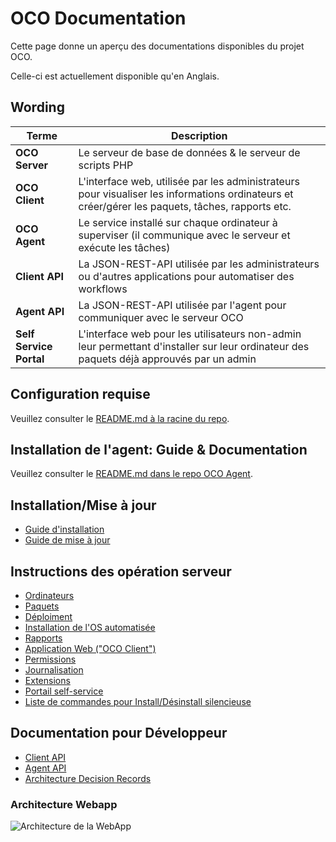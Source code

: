 # OCO Documentation
Cette page donne un aperçu des documentations disponibles du projet OCO.

Celle-ci est actuellement disponible qu\'en Anglais.

## Wording
| Terme               | Description        |
| ------------------ | ------------------ |
| **OCO Server**     | Le serveur de base de données & le serveur de scripts PHP |
| **OCO Client**     | L\'interface web, utilisée par les administrateurs pour visualiser les informations ordinateurs et créer/gérer les paquets, tâches, rapports etc. |
| **OCO Agent**      | Le service installé sur chaque ordinateur à superviser (il communique avec le serveur et exécute les tâches) |
| **Client API**     | La JSON-REST-API utilisée par les administrateurs ou d\'autres applications pour automatiser des workflows |
| **Agent API**      | La JSON-REST-API utilisée par l\'agent pour communiquer avec le serveur OCO |
| **Self Service Portal**  | L\'interface web pour les utilisateurs non-admin leur permettant d\'installer sur leur ordinateur des paquets déjà approuvés par un admin |

## Configuration requise
Veuillez consulter le [README.md à la racine du repo](../README.md).

## Installation de l\'agent: Guide & Documentation
Veuillez consulter le [README.md dans le repo OCO Agent](https://github.com/schorschii/OCO-Agent).

## Installation/Mise à jour
- [Guide d\'installation](Server-Installation.md)
- [Guide de mise à jour](Server-Upgrade.md)

## Instructions des opération serveur
- [Ordinateurs](Computers.md)
- [Paquets](Packages.md)
- [Déploiment](Deploy-Install-Uninstall.md)
- [Installation de l\'OS automatisée](OS-Installation.md)
- [Rapports](Reports.md)
- [Application Web ("OCO Client")](WebApplication.md)
- [Permissions](Permissions.md)
- [Journalisation](Logging.md)
- [Extensions](Extensions.md)
- [Portail self-service](Self-Service.md)
- [Liste de commandes pour Install/Désinstall silencieuse](install-uninstall-catalog)

## Documentation pour Développeur
- [Client API](Client-API.md)
- [Agent API](Agent-API.md)
- [Architecture Decision Records](decisions)

### Architecture Webapp 
![Architecture de la WebApp](../.github/oco-architecture.png)
